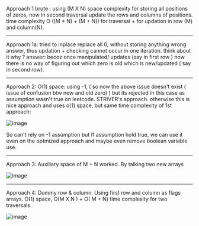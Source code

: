 ​Approach 1 brute : using (M X N) space complexity for storing all positions of zeros, now in second traversal update the rows and columns of positions. time complexity O ((M * N) + (M + N)) for traversal + for updation in row (M) and column(N). 

---

Approach 1a: tried to inplace replace all 0, without storing anything wrong answer, thus updation + checking cannot occur in one iteration. think about it why ? answer: becoz once manipulated/ updates (say in first row ) now there is no way of figuring out which  zero is old which is new/updated ( say in second row).

---

Approach 2: O(1) space: using -1, ( so now the above issue doesn't exist ( issue of confusion btw new and old zero) ) but its rejected in this case as assumption wasn't true on leetcode. STRIVER's approach. otherwise this is nice approach and uses o(1) space, but same time complexity of 1st approach:


![image](https://user-images.githubusercontent.com/72220114/174291392-6750a289-f967-4165-9449-0a4c669bb14e.png)



So can't rely on -1 assumption but If assumption hold true, we can use it even on the optmized approach and maybe even remove boolean variable use.

---

Approach 3: Auxiliary space of M + N worked. By talking two new arrays


![image](https://user-images.githubusercontent.com/72220114/174291488-d9bab721-b7cb-44ec-a819-a523c3a39233.png)

---

Approach 4: Dummy row & column. Using first row and column as flags arrays. O(1) space,  O(M X N ) + O( M + N) time complexity for two traversals. 


![image](https://user-images.githubusercontent.com/72220114/174291516-66e5089a-8191-4aff-adce-f6453774deb2.png)
